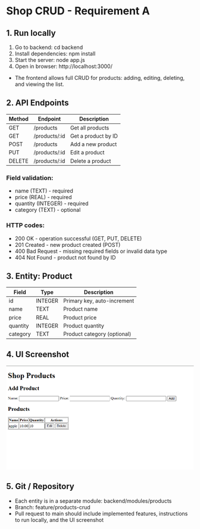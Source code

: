 # Shop CRUD - Requirement A

## 1. Run locally

1. Go to backend:
   cd backend
2. Install dependencies:
   npm install
3. Start the server:
   node app.js
4. Open in browser:
   http://localhost:3000/
- The frontend allows full CRUD for products: adding, editing, deleting, and viewing the list.

## 2. API Endpoints

| Method | Endpoint        | Description                   |
|--------|----------------|-------------------------------|
| GET    | /products       | Get all products              |
| GET    | /products/:id   | Get a product by ID           |
| POST   | /products       | Add a new product             |
| PUT    | /products/:id   | Edit a product                |
| DELETE | /products/:id   | Delete a product              |

### Field validation:
- name (TEXT) - required  
- price (REAL) - required  
- quantity (INTEGER) - required  
- category (TEXT) - optional  

### HTTP codes:
- 200 OK - operation successful (GET, PUT, DELETE)  
- 201 Created - new product created (POST)  
- 400 Bad Request - missing required fields or invalid data type  
- 404 Not Found - product not found by ID

## 3. Entity: Product

| Field      | Type       | Description                     |
|----------- |----------- |-------------------------------- |
| id         | INTEGER    | Primary key, auto-increment     |
| name       | TEXT       | Product name                    |
| price      | REAL       | Product price                   |
| quantity   | INTEGER    | Product quantity                |
| category   | TEXT       | Product category (optional)     |

## 4. UI Screenshot

![UI Screenshot](frontend/screenshot.png)

## 5. Git / Repository

- Each entity is in a separate module: backend/modules/products  
- Branch: feature/products-crud  
- Pull request to main should include implemented features, instructions to run locally, and the UI screenshot
